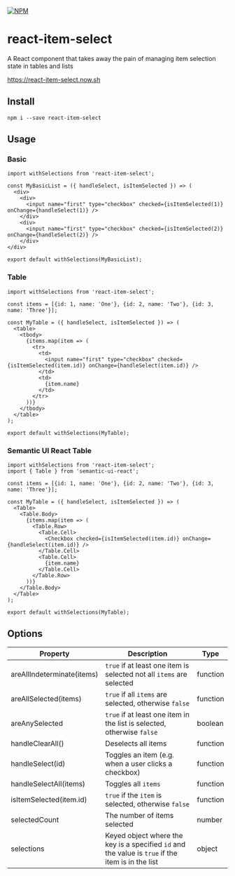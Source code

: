 [![NPM](https://img.shields.io/npm/v/react-item-select.svg)](https://www.npmjs.com/package/react-item-select)

# react-item-select
A React component that takes away the pain of managing item selection state in tables and lists

https://react-item-select.now.sh

## Install
```
npm i --save react-item-select
```

## Usage

### Basic
```
import withSelections from 'react-item-select';

const MyBasicList = ({ handleSelect, isItemSelected }) => (
  <div>
    <div>
      <input name="first" type="checkbox" checked={isItemSelected(1)} onChange={handleSelect(1)} />
    </div>
    <div>
      <input name="first" type="checkbox" checked={isItemSelected(2)} onChange={handleSelect(2)} />
    </div>
</div>

export default withSelections(MyBasicList);
```

### Table
```
import withSelections from 'react-item-select';

const items = [{id: 1, name: 'One'}, {id: 2, name: 'Two'}, {id: 3, name: 'Three'}];

const MyTable = ({ handleSelect, isItemSelected }) => (
  <table>
    <tbody>
      {items.map(item => (
        <tr>
          <td>
            <input name="first" type="checkbox" checked={isItemSelected(item.id)} onChange={handleSelect(item.id)} />
          </td>
          <td>
            {item.name}
          </td>
        </tr>
      ))}
    </tbody>
  </table>
);

export default withSelections(MyTable);
```

### Semantic UI React Table
```
import withSelections from 'react-item-select';
import { Table } from 'semantic-ui-react';

const items = [{id: 1, name: 'One'}, {id: 2, name: 'Two'}, {id: 3, name: 'Three'}];

const MyTable = ({ handleSelect, isItemSelected }) => (
  <Table>
    <Table.Body>
      {items.map(item => (
        <Table.Row>
          <Table.Cell>
            <Checkbox checked={isItemSelected(item.id)} onChange={handleSelect(item.id)} />
          </Table.Cell>
          <Table.Cell>
            {item.name}
          </Table.Cell>
        </Table.Row>
      ))}
    </Table.Body>
  </Table>
);

export default withSelections(MyTable);
```

## Options
| Property        | Description           | Type  |
| ------------- |-------------| -----|
| areAllIndeterminate(items) | `true` if at least one item is selected not all `items` are selected | function
| areAllSelected(items) | `true` if all `items` are selected, otherwise `false`      |    function |
| areAnySelected      | `true` if at least one item in the list is selected, otherwise `false` | boolean
| handleClearAll()      | Deselects all items | function
| handleSelect(id) | Toggles an item (e.g. when a user clicks a checkbox)      |    function |
| handleSelectAll(items) | Toggles all `items`      |    function |
| isItemSelected(item.id) | `true` if the `item` is selected, otherwise `false`      |    function |
| selectedCount      | The number of items selected | number
| selections | Keyed object where the key is a specified `id` and the value is `true` if the item is in the list      |    object |
